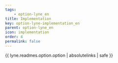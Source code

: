 ```yaml
---
tags: 
    - option-lyne_en
title: Implementation
key: option-lyne-implementation_en
parent: option-lyne_en
icon: implementation
order: 4
permalink: false  
---
```

{{ lyne.readmes.option.option | absolutelinks | safe }}


